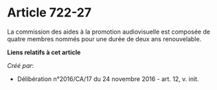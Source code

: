 # Article 722-27

La commission des aides à la promotion audiovisuelle est composée de quatre membres nommés pour une durée de deux ans
renouvelable.

**Liens relatifs à cet article**

_Créé par_:

  - Délibération n°2016/CA/17 du 24 novembre 2016 - art. 12, v. init.
